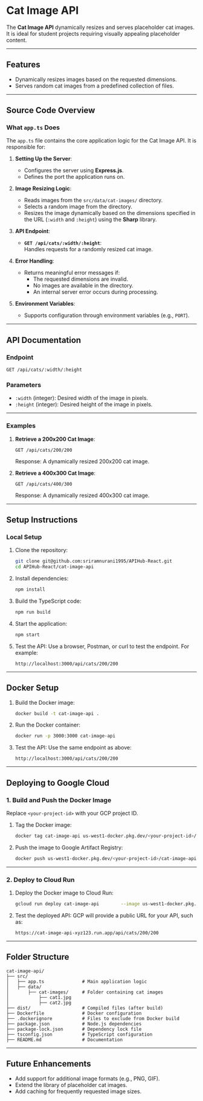 # Cat Image API

The **Cat Image API** dynamically resizes and serves placeholder cat images. It is ideal for student projects requiring visually appealing placeholder content.

---

## **Features**

- Dynamically resizes images based on the requested dimensions.
- Serves random cat images from a predefined collection of files.

---

## **Source Code Overview**

### **What `app.ts` Does**

The `app.ts` file contains the core application logic for the Cat Image API. It is responsible for:

1. **Setting Up the Server**:

   - Configures the server using **Express.js**.
   - Defines the port the application runs on.

2. **Image Resizing Logic**:

   - Reads images from the `src/data/cat-images/` directory.
   - Selects a random image from the directory.
   - Resizes the image dynamically based on the dimensions specified in the URL (`:width` and `:height`) using the **Sharp** library.

3. **API Endpoint**:

   - **`GET /api/cats/:width/:height`**:  
     Handles requests for a randomly resized cat image.

4. **Error Handling**:

   - Returns meaningful error messages if:
     - The requested dimensions are invalid.
     - No images are available in the directory.
     - An internal server error occurs during processing.

5. **Environment Variables**:
   - Supports configuration through environment variables (e.g., `PORT`).

---

## **API Documentation**

### **Endpoint**

`GET /api/cats/:width/:height`

### **Parameters**

- `:width` (integer): Desired width of the image in pixels.
- `:height` (integer): Desired height of the image in pixels.

---

### **Examples**

1. **Retrieve a 200x200 Cat Image**:

   ```
   GET /api/cats/200/200
   ```

   Response: A dynamically resized 200x200 cat image.

2. **Retrieve a 400x300 Cat Image**:
   ```
   GET /api/cats/400/300
   ```
   Response: A dynamically resized 400x300 cat image.

---

## **Setup Instructions**

### **Local Setup**

1. Clone the repository:

   ```bash
   git clone git@github.com:sriramnurani1995/APIHub-React.git
   cd APIHub-React/cat-image-api
   ```

2. Install dependencies:

   ```bash
   npm install
   ```

3. Build the TypeScript code:

   ```bash
   npm run build
   ```

4. Start the application:

   ```bash
   npm start
   ```

5. Test the API:
   Use a browser, Postman, or curl to test the endpoint. For example:
   ```
   http://localhost:3000/api/cats/200/200
   ```

---

## **Docker Setup**

1. Build the Docker image:

   ```bash
   docker build -t cat-image-api .
   ```

2. Run the Docker container:

   ```bash
   docker run -p 3000:3000 cat-image-api
   ```

3. Test the API:
   Use the same endpoint as above:
   ```
   http://localhost:3000/api/cats/200/200
   ```

---

## **Deploying to Google Cloud**

### **1. Build and Push the Docker Image**

Replace `<your-project-id>` with your GCP project ID.

1. Tag the Docker image:

   ```bash
   docker tag cat-image-api us-west1-docker.pkg.dev/<your-project-id>/cat-image-api/cat-image-api:latest
   ```

2. Push the image to Google Artifact Registry:
   ```bash
   docker push us-west1-docker.pkg.dev/<your-project-id>/cat-image-api/cat-image-api:latest
   ```

---

### **2. Deploy to Cloud Run**

1. Deploy the Docker image to Cloud Run:

   ```bash
   gcloud run deploy cat-image-api        --image us-west1-docker.pkg.dev/<your-project-id>/cat-image-api/cat-image-api:latest        --platform managed        --region us-west1        --allow-unauthenticated
   ```

2. Test the deployed API:
   GCP will provide a public URL for your API, such as:
   ```
   https://cat-image-api-xyz123.run.app/api/cats/200/200
   ```

---

## **Folder Structure**

```
cat-image-api/
├── src/
│   ├── app.ts              # Main application logic
│   ├── data/
│       ├── cat-images/     # Folder containing cat images
│           ├── cat1.jpg
│           ├── cat2.jpg
├── dist/                   # Compiled files (after build)
├── Dockerfile              # Docker configuration
├── .dockerignore           # Files to exclude from Docker build
├── package.json            # Node.js dependencies
├── package-lock.json       # Dependency lock file
├── tsconfig.json           # TypeScript configuration
├── README.md               # Documentation
```

---

## **Future Enhancements**

- Add support for additional image formats (e.g., PNG, GIF).
- Extend the library of placeholder cat images.
- Add caching for frequently requested image sizes.
